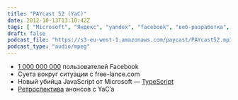 ```yaml
---
title: "PAYcast 52 (YaC)"
date: 2012-10-13T13:10:42Z
tags: [ "Microsoft", "Яндекс", "yandex", "facebook", "веб-разработка", "browser", "PAYcast", "TypeScript" ]
draft: false
podcast_file: "https://s3-eu-west-1.amazonaws.com/paycast/PAYcast52.mp3"
podcast_type: "audio/mpeg"
---
```

<ul>
<li><a href="http://www.bbc.co.uk/news/technology-19816709" target="_blank">1 000 000 000</a> пользователей Facebook</li>
<li>Суета вокруг ситуации с free-lance.com</li>
<li>Новый убийца JavaScript от Microsoft &#8212; <a href="http://www.hanselman.com/blog/WhyDoesTypeScriptHaveToBeTheAnswerToAnything.aspx" target="_blank">TypeScript</a></li>
<li><a href="http://habrahabr.ru/post/153451/" target="_blank">Ретроспектива</a> анонсов с YaC&#8217;a</li>
</ul>

     